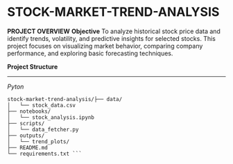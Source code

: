 # STOCK-MARKET-TREND-ANALYSIS
**PROJECT OVERVIEW**
**Objective**
To analyze historical stock price data and identify trends, volatility, and predictive insights for selected stocks. This project focuses on visualizing market behavior, comparing company performance, and exploring basic forecasting techniques.

**Project Structure**

---

_Pyton_
```
stock-market-trend-analysis/├── data/
│   └── stock_data.csv
├── notebooks/
│   └── stock_analysis.ipynb
├── scripts/
│   └── data_fetcher.py
├── outputs/
│   └── trend_plots/
├── README.md
└── requirements.txt ```
